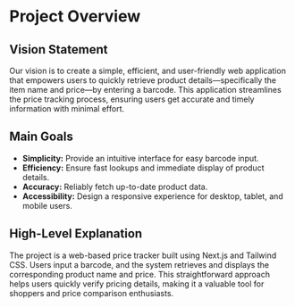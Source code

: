 # Project Overview

## Vision Statement

Our vision is to create a simple, efficient, and user-friendly web application that empowers users to quickly retrieve product details—specifically the item name and price—by entering a barcode. This application streamlines the price tracking process, ensuring users get accurate and timely information with minimal effort.

## Main Goals

- **Simplicity:** Provide an intuitive interface for easy barcode input.
- **Efficiency:** Ensure fast lookups and immediate display of product details.
- **Accuracy:** Reliably fetch up-to-date product data.
- **Accessibility:** Design a responsive experience for desktop, tablet, and mobile users.

## High-Level Explanation

The project is a web-based price tracker built using Next.js and Tailwind CSS. Users input a barcode, and the system retrieves and displays the corresponding product name and price. This straightforward approach helps users quickly verify pricing details, making it a valuable tool for shoppers and price comparison enthusiasts.
